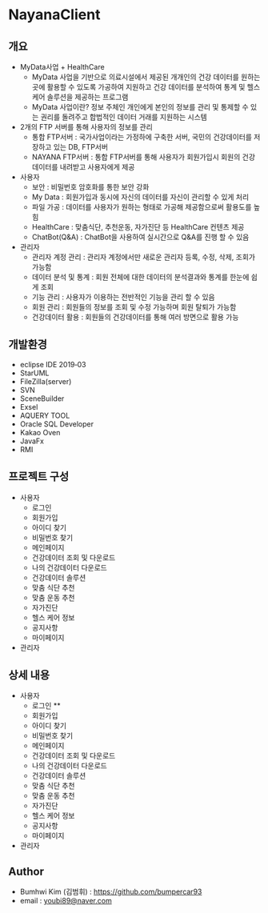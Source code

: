 NayanaClient
=====================
## 개요
* MyData사업 + HealthCare
   * MyData 사업을 기반으로 의료시설에서 제공된 개개인의 건강 데이터를 원하는 곳에 활용할 수 있도록 
   가공하여 지원하고 건강 데이터를 분석하여 통계 및 헬스 케어 솔루션을 제공하는 프로그램
   * MyData 사업이란? 
   정보 주체인 개인에게 본인의 정보를 관리 및 통제할 수 있는 권리를 돌려주고 합법적인 데이터 거래를 지원하는 시스템
* 2개의 FTP 서버를 통해 사용자의 정보를 관리
   * 통합 FTP서버 : 국가사업이라는 가정하에 구축한 서버, 국민의 건강데이터를 저장하고 있는 DB, FTP서버
   * NAYANA FTP서버 : 통합 FTP서버를 통해 사용자가 회원가입시 회원의 건강데이터를 내려받고 사용자에게 제공
* 사용자
   * 보안 : 비밀번호 암호화를 통한 보안 강화
   * My Data : 회원가입과 동시에 자신의 데이터를 자신이 관리할 수 있게 처리
   * 파일 가공 : 데이터를 사용자가 원하는 형태로 가공해 제공함으로써 활용도를 높힘
   * HealthCare : 맞춤식단, 추천운동, 자가진단 등 HealthCare 컨텐츠 제공
   * ChatBot(Q&A) : ChatBot을 사용하여 실시간으로 Q&A를 진행 할 수 있음
* 관리자
   * 관리자 계정 관리 : 관리자 계정에서만 새로운 관리자 등록, 수정, 삭제, 조회가 가능함
   * 데이터 분석 및 통계 : 회원 전체에 대한 데이터의 분석결과와 통계를 한눈에 쉽게 조회
   * 기능 관리 : 사용자가 이용하는 전반적인 기능을 관리 할 수 있음
   * 회원 관리 : 회원들의 정보를 조회 및 수정 가능하며 회원 탈퇴가 가능함
   * 건강데이터 활용 : 회원들의 건강데이터를 통해 여러 방면으로 활용 가능
   
## 개발환경
* eclipse IDE 2019‑03
* StarUML
* FileZilla(server)
* SVN
* SceneBuilder
* Exsel
* AQUERY TOOL
* Oracle SQL Developer
* Kakao Oven
* JavaFx
* RMI

## 프로젝트 구성
* 사용자
   * 로그인
   * 회원가입
   * 아이디 찾기
   * 비밀번호 찾기
   * 메인페이지
   * 건강데이터 조회 및 다운로드
   * 나의 건강데이터 다운로드
   * 건강데이터 솔루션
   * 맞춤 식단 추천
   * 맞춤 운동 추천
   * 자가진단
   * 헬스 케어 정보
   * 공지사항
   * 마이페이지
* 관리자

## 상세 내용
* 사용자
   * 로그인
   ** 
   * 회원가입
   * 아이디 찾기
   * 비밀번호 찾기
   * 메인페이지
   * 건강데이터 조회 및 다운로드
   * 나의 건강데이터 다운로드
   * 건강데이터 솔루션
   * 맞춤 식단 추천
   * 맞춤 운동 추천
   * 자가진단
   * 헬스 케어 정보
   * 공지사항
   * 마이페이지
* 관리자

   
## Author
* Bumhwi Kim (김범휘) : https://github.com/bumpercar93
* email : youbi89@naver.com
